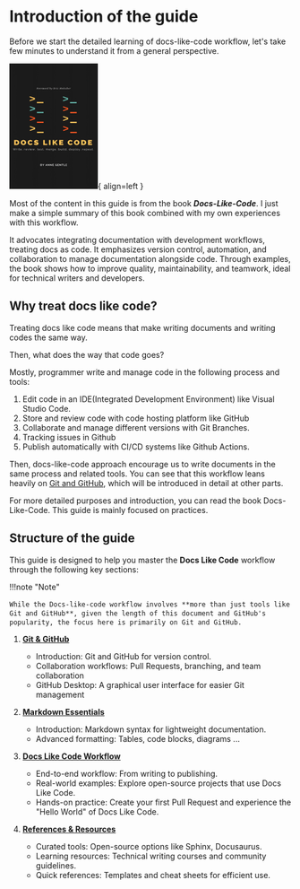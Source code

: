 # Introduction of the guide

Before we start the detailed learning of docs-like-code workflow, let's take few minutes to understand it from a general perspective.

![alt text](../assets/docs-like-code-cover-smaller-1.png){ align=left }

Most of the content in this guide is from the book ***Docs-Like-Code***. I just make a simple summary of this book combined with my own experiences with this workflow.

It advocates integrating documentation with development workflows, treating docs as code. It emphasizes version control, automation, and collaboration to manage documentation alongside code. Through examples, the book shows how to improve quality, maintainability, and teamwork, ideal for technical writers and developers.

## Why treat docs like code?

Treating docs like code means that make writing documents and writing codes the same way.

Then, what does the way that code goes?

Mostly, programmer write and manage code in the following process and tools:

1. Edit code in an IDE(Integrated Development Environment) like Visual Studio Code.
2. Store and review code with code hosting platform like GitHub
3. Collaborate and manage different versions with Git Branches.
4. Tracking issues in Github
5. Publish automatically with CI/CD systems like Github Actions.

Then, docs-like-code approach encourage us to write documents in the same process and related tools. You can see that this workflow leans heavily on [Git and GitHub](preparation.md#download-github-desktop), which will be introduced in detail at other parts.

For more detailed purposes and introduction, you can read the book Docs-Like-Code. This guide is mainly focused on practices.

## Structure of the guide

This guide is designed to help you master the **Docs Like Code** workflow through the following key sections:

!!!note "Note"

    While the Docs-like-code workflow involves **more than just tools like Git and GitHub**, given the length of this document and GitHub's popularity, the focus here is primarily on Git and GitHub.

1. [**Git & GitHub**](git-and-github/git-introduction.md#what-is-git)
    - Introduction: Git and GitHub for version control.
    - Collaboration workflows: Pull Requests, branching, and team collaboration
    - GitHub Desktop: A graphical user interface for easier Git management

2. [**Markdown Essentials**](intro-to-md.md#getting-started-with-markdown)
    - Introduction: Markdown syntax for lightweight documentation.
    - Advanced formatting: Tables, code blocks, diagrams ...

3. [**Docs Like Code Workflow**](workflows/best-practice.md#a-hello-world-in-your-path-to-technical-writing)
    - End-to-end workflow: From writing to publishing.
    - Real-world examples: Explore open-source projects that use Docs Like Code.
    - Hands-on practice: Create your first Pull Request and experience the "Hello World" of Docs Like Code.

4. [**References & Resources**](resources.md#additional-resources)
    - Curated tools: Open-source options like Sphinx, Docusaurus.
    - Learning resources: Technical writing courses and community guidelines.
    - Quick references: Templates and cheat sheets for efficient use.
